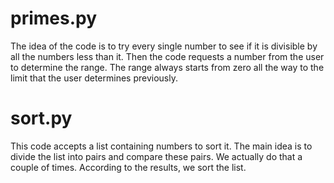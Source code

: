 # primes.py
The idea of the code is to try every single number to see if it is divisible by all the numbers less than it.
Then the code requests a number from the user to determine the range. The range always starts from zero all the way to the limit that the user determines previously.

# sort.py
This code accepts a list containing numbers to sort it.
The main idea is to divide the list into pairs and compare these pairs. We actually do that a couple of times. According to the results, we sort the list.
